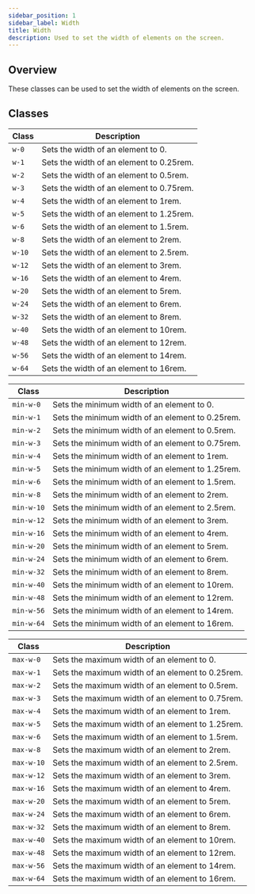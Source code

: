 ```yaml
---
sidebar_position: 1
sidebar_label: Width
title: Width
description: Used to set the width of elements on the screen.
---
```


## Overview

These classes can be used to set the width of elements on the screen.

## Classes

| Class  | Description                              |
| ------ | ---------------------------------------- |
| `w-0`  | Sets the width of an element to 0.       |
| `w-1`  | Sets the width of an element to 0.25rem. |
| `w-2`  | Sets the width of an element to 0.5rem.  |
| `w-3`  | Sets the width of an element to 0.75rem. |
| `w-4`  | Sets the width of an element to 1rem.    |
| `w-5`  | Sets the width of an element to 1.25rem. |
| `w-6`  | Sets the width of an element to 1.5rem.  |
| `w-8`  | Sets the width of an element to 2rem.    |
| `w-10` | Sets the width of an element to 2.5rem.  |
| `w-12` | Sets the width of an element to 3rem.    |
| `w-16` | Sets the width of an element to 4rem.    |
| `w-20` | Sets the width of an element to 5rem.    |
| `w-24` | Sets the width of an element to 6rem.    |
| `w-32` | Sets the width of an element to 8rem.    |
| `w-40` | Sets the width of an element to 10rem.   |
| `w-48` | Sets the width of an element to 12rem.   |
| `w-56` | Sets the width of an element to 14rem.   |
| `w-64` | Sets the width of an element to 16rem.   |

| Class      | Description                                      |
| ---------- | ------------------------------------------------ |
| `min-w-0`  | Sets the minimum width of an element to 0.       |
| `min-w-1`  | Sets the minimum width of an element to 0.25rem. |
| `min-w-2`  | Sets the minimum width of an element to 0.5rem.  |
| `min-w-3`  | Sets the minimum width of an element to 0.75rem. |
| `min-w-4`  | Sets the minimum width of an element to 1rem.    |
| `min-w-5`  | Sets the minimum width of an element to 1.25rem. |
| `min-w-6`  | Sets the minimum width of an element to 1.5rem.  |
| `min-w-8`  | Sets the minimum width of an element to 2rem.    |
| `min-w-10` | Sets the minimum width of an element to 2.5rem.  |
| `min-w-12` | Sets the minimum width of an element to 3rem.    |
| `min-w-16` | Sets the minimum width of an element to 4rem.    |
| `min-w-20` | Sets the minimum width of an element to 5rem.    |
| `min-w-24` | Sets the minimum width of an element to 6rem.    |
| `min-w-32` | Sets the minimum width of an element to 8rem.    |
| `min-w-40` | Sets the minimum width of an element to 10rem.   |
| `min-w-48` | Sets the minimum width of an element to 12rem.   |
| `min-w-56` | Sets the minimum width of an element to 14rem.   |
| `min-w-64` | Sets the minimum width of an element to 16rem.   |

| Class      | Description                                      |
| ---------- | ------------------------------------------------ |
| `max-w-0`  | Sets the maximum width of an element to 0.       |
| `max-w-1`  | Sets the maximum width of an element to 0.25rem. |
| `max-w-2`  | Sets the maximum width of an element to 0.5rem.  |
| `max-w-3`  | Sets the maximum width of an element to 0.75rem. |
| `max-w-4`  | Sets the maximum width of an element to 1rem.    |
| `max-w-5`  | Sets the maximum width of an element to 1.25rem. |
| `max-w-6`  | Sets the maximum width of an element to 1.5rem.  |
| `max-w-8`  | Sets the maximum width of an element to 2rem.    |
| `max-w-10` | Sets the maximum width of an element to 2.5rem.  |
| `max-w-12` | Sets the maximum width of an element to 3rem.    |
| `max-w-16` | Sets the maximum width of an element to 4rem.    |
| `max-w-20` | Sets the maximum width of an element to 5rem.    |
| `max-w-24` | Sets the maximum width of an element to 6rem.    |
| `max-w-32` | Sets the maximum width of an element to 8rem.    |
| `max-w-40` | Sets the maximum width of an element to 10rem.   |
| `max-w-48` | Sets the maximum width of an element to 12rem.   |
| `max-w-56` | Sets the maximum width of an element to 14rem.   |
| `max-w-64` | Sets the maximum width of an element to 16rem.   |
